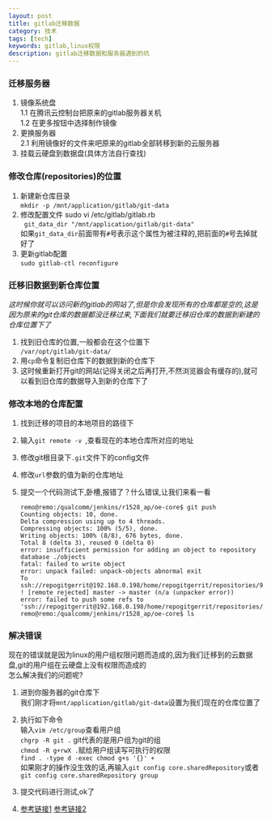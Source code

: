 ```yaml
---
layout: post
title: gitlab迁移数据
category: 技术
tags: [tech]
keywords: gitlab,linux权限
description: gitlab迁移数据和服务器遇到的坑
---
```

   
### 迁移服务器  

1. 镜像系统盘  
   1.1 在腾讯云控制台把原来的gitlab服务器关机  
   1.2 在更多按钮中选择制作镜像  
2. 更换服务器  
	2.1 利用镜像好的文件来吧原来的gitlab全部转移到新的云服务器     
3. 挂载云硬盘到数据盘(具体方法自行查找)   

### 修改仓库(repositories)的位置  

1. 新建新仓库目录  
	`mkdir -p /mnt/application/gitlab/git-data`  
2. 修改配置文件 sudo vi /etc/gitlab/gitlab.rb   
	` git_data_dir "/mnt/application/gitlab/git-data"`      
	如果`git_data_dir`前面带有`#`号表示这个属性为被注释的,把前面的`#`号去掉就好了   
3. 更新gitlab配置   
	`sudo gitlab-ctl reconfigure `  
	
### 迁移旧数据到新仓库位置  
*这时候你就可以访问新的gitlab的网站了,但是你会发现所有的仓库都是空的,这是因为原来的git仓库的数据都没迁移过来,下面我们就要迁移旧仓库的数据到新建的仓库位置下了*  

1. 找到旧仓库的位置,一般都会在这个位置下    
	`/var/opt/gitlab/git-data/`  
2. 用`cp`命令复制旧仓库下的数据到新的仓库下   
3. 这时候重新打开git的网站(记得关闭之后再打开,不然浏览器会有缓存的),就可以看到旧仓库的数据导入到新的仓库下了   

### 修改本地的仓库配置   
1. 找到迁移的项目的本地项目的路径下   
2. 输入`git remote -v `,查看现在的本地仓库所对应的地址   
3. 修改git根目录下`.git`文件下的config文件   
4. 修改`url`参数的值为新的仓库地址   
5. 提交一个代码测试下,卧槽,报错了？什么错误,让我们来看一看  
 
	```   
    remo@remo:/qualcomm/jenkins/r1528_ap/oe-core$ git push  
    Counting objects: 10, done.
    Delta compression using up to 4 threads.
    Compressing objects: 100% (5/5), done.
    Writing objects: 100% (8/8), 676 bytes, done.
    Total 8 (delta 3), reused 0 (delta 0)
    error: insufficient permission for adding an object to repository database ./objects
    fatal: failed to write object
    error: unpack failed: unpack-objects abnormal exit
    To ssh://repogitgerrit@192.168.0.198/home/repogitgerrit/repositories/9x25oecore.git
    ! [remote rejected] master -> master (n/a (unpacker error))
    error: failed to push some refs to 'ssh://repogitgerrit@192.168.0.198/home/repogitgerrit/repositories/9x25oecore.git'
    remo@remo:/qualcomm/jenkins/r1528_ap/oe-core$ ls  
	```  
	
### 解决错误    
现在的错误就是因为linux的用户组权限问题而造成的,因为我们迁移到的云数据盘,git的用户组在云硬盘上没有权限而造成的  
怎么解决我们的问题呢?  
1. 进到你服务器的git仓库下  
	我们刚才将`mnt/application/gitlab/git-data`设置为我们现在的仓库位置了  
2. 执行如下命令   
输入`vim /etc/group`查看用户组  
`chgrp -R git .`  git代表的是用户组为git的组  
`chmod -R g+rwX .`赋给用户组读写可执行的权限        
`find . -type d -exec chmod g+s '{}' +`	  
如果刚才的操作没生效的话,再输入`git config core.sharedRepository`或者`git config core.sharedRepository group`	 
 
3. 提交代码进行测试,ok了  
 
4. [参考链接1](http://stackoverflow.com/questions/6448242/git-push-error-insufficient-permission-for-adding-an-object-to-repository-datab)        [参考链接2](https://github.com/deis/deis/issues/1843)
